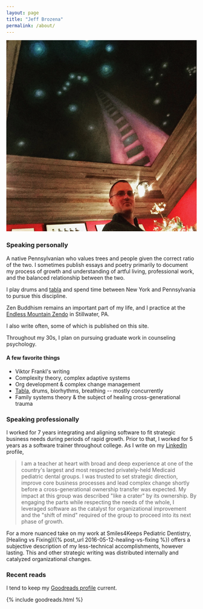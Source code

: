 ```yaml
---
layout: page
title: "Jeff Brozena"
permalink: /about/
---
```


![Jim Lennox's painting in Hunlock Creek, PA](/assets/self.png)

### Speaking personally

A native Pennsylvanian who values trees and people given the correct ratio of the two. I sometimes publish essays and poetry primarily to document my process of growth and understanding of artful living, professional work, and the balanced relationship between the two.

I play drums and [tabla](/tabla/) and spend time between New York and Pennsylvania to pursue this discipline.

Zen Buddhism remains an important part of my life, and I practice at the [Endless Mountain Zendo](http://www.endlessmountainzendo.org) in Stillwater, PA.

I also write often, some of which is published on this site. 

Throughout my 30s, I plan on pursuing graduate work in counseling psychology.

#### A few favorite things

- Viktor Frankl's writing
- Complexity theory, complex adaptive systems
- Org development & complex change management
- [Tabla](/tabla/), drums, biorhythms, breathing -- mostly concurrently
- Family systems theory & the subject of healing cross-generational trauma

### Speaking professionally

I worked for 7 years integrating and aligning software to fit strategic business needs during periods of rapid growth. Prior to that, I worked for 5 years as a software trainer throughout college. As I write on my [LinkedIn](https://www.linkedin.com/in/brozena) profile,

> I am a teacher at heart with broad and deep experience at one of the country's largest and most respected privately-held Medicaid pediatric dental groups. I was trusted to set strategic direction, improve core business processes and lead complex change shortly before a cross-generational ownership transfer was expected. My impact at this group was described "like a crater" by its ownership. By engaging the parts while respecting the needs of the whole, I leveraged software as the catalyst for organizational improvement and the "shift of mind" required of the group to proceed into its next phase of growth.

For a more nuanced take on my work at Smiles4Keeps Pediatric Dentistry, [Healing vs Fixing]({% post_url 2016-05-12-healing-vs-fixing %}) offers a subjective description of my less-technical accomplishments, however lasting. This and other strategic writing was distributed internally and catalyzed organizational changes.

### Recent reads

I tend to keep my [Goodreads profile](https://goodreads.com/brozena) current.

{% include goodreads.html %}
